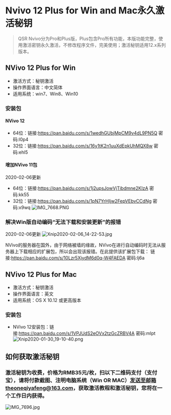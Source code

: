 # Nvivo 12 Plus for Win and Mac永久激活秘钥

> QSR Nvivo分为Pro和Plus版，Plus包含Pro所有功能，本版功能完整，使用激活密钥永久激活，不修改程序文件，完美使用；激活秘钥适用12.x系列版本。


## NVivo 12 Plus for Win 
* 激活方式：秘钥激活
* 操作界面语言：中文简体
* 适用系统：win7、Win8、Win10
### 安装包
#### NVivo 12
* 64位：链接:https://pan.baidu.com/s/1wedhGUbjMpCM9v4dL9PN5Q  密码:l0p4
* 32位：链接:https://pan.baidu.com/s/16y1tK2n1uuXdEpkUhMQX8w  密码:ehl5
#### 增加NVivo 11包 
2020-02-06更新
* 64位：链接:https://pan.baidu.com/s/1j2upsJowVjTibdmne2KIzA  密码:kk55
* 32位：链接:https://pan.baidu.com/s/1pN7YrHIjw2FepVEbvCCdNg  密码:x9wq
![IMG_7668.PNG](http://ww1.sinaimg.cn/large/0061W0odly1gbhxrpig3kj30ak078mxc.jpg)

### 解决Win版自动编码“无法下载和安装更新”的报错
2020-02-06更新
![Xnip2020-02-06_14-22-53.jpg](http://ww1.sinaimg.cn/large/0061W0odly1gbn45qizhaj30ua0riabc.jpg)

NVivo的服务器在国外，由于网络被墙的缘故，NVivo在进行自动编码时无法从服务器上下载相应的扩展包，所以会出现该报错。在此提供该扩展包下载：
链接:https://pan.baidu.com/s/10Lzr5XjydM6d0q-W4FAEDA  密码:lj6a

## NVivo 12 Plus for Mac
* 激活方式：秘钥激活
* 操作界面语言：英文
* 适用系统：OS X 10.12 或更高版本
### 安装包
* NVivo 12安装包：链接:https://pan.baidu.com/s/1VPJUdS2eOVx2tzGcZRBV4A  密码:mlpt
![Xnip2020-01-30_19-10-40.png](http://ww1.sinaimg.cn/large/0061W0odly1gbhyg3dzglj30i80hktca.jpg)

## 如何获取激活秘钥
### 激活秘钥为收费，价格为RMB35元/枚，扫以下二维码支付（支付宝），请将付款截图、注明电脑系统（Win OR MAC）发送至邮箱theoneqiyafeng@163.com，获取激活教程和激活秘钥，您将在一个工作日内获得。
![IMG_7696.jpg](http://ww1.sinaimg.cn/large/0061W0odly1gbhynooatij309o0a2ab7.jpg)


